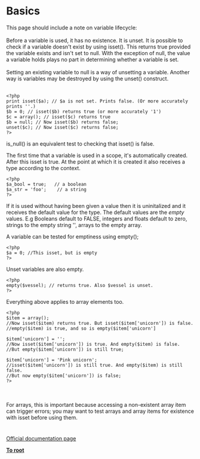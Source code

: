 # Basics



This page should include a note on variable lifecycle:<br><br>Before a variable is used, it has no existence. It is unset. It is possible to check if a variable doesn&apos;t exist by using isset(). This returns true provided the variable exists and isn&apos;t set to null. With the exception of null, the value a variable holds plays no part in determining whether a variable is set. <br><br>Setting an existing variable to null is a way of unsetting a variable. Another way is variables may be destroyed by using the unset() construct. <br><br>

```
<?php
print isset($a); // $a is not set. Prints false. (Or more accurately prints ''.)
$b = 0; // isset($b) returns true (or more accurately '1')
$c = array(); // isset($c) returns true
$b = null; // Now isset($b) returns false;
unset($c); // Now isset($c) returns false;
?>
```


is_null() is an equivalent test to checking that isset() is false.

The first time that a variable is used in a scope, it's automatically created. After this isset is true. At the point at which it is created it also receives a type according to the context.



```
<?php
$a_bool = true;   // a boolean
$a_str = 'foo';    // a string
?>
```


If it is used without having been given a value then it is uninitalized and it receives the default value for the type. The default values are the _empty_ values. E.g  Booleans default to FALSE, integers and floats default to zero, strings to the empty string '', arrays to the empty array.

A variable can be tested for emptiness using empty();



```
<?php
$a = 0; //This isset, but is empty
?>
```


Unset variables are also empty.



```
<?php
empty($vessel); // returns true. Also $vessel is unset.
?>
```


Everything above applies to array elements too. 



```
<?php
$item = array(); 
//Now isset($item) returns true. But isset($item['unicorn']) is false.
//empty($item) is true, and so is empty($item['unicorn']

$item['unicorn'] = '';
//Now isset($item['unicorn']) is true. And empty($item) is false. 
//But empty($item['unicorn']) is still true;

$item['unicorn'] = 'Pink unicorn';
//isset($item['unicorn']) is still true. And empty($item) is still false. 
//But now empty($item['unicorn']) is false;
?>
```
<br><br>For arrays, this is important because accessing a non-existent array item can trigger errors; you may want to test arrays and array items for existence with isset before using them.  

#

[Official documentation page](https://www.php.net/manual/en/language.variables.basics.php)

**[To root](/README.md)**